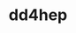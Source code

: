 ---
title: "dd4hep"
layout: cache
categories: [package, develop-2025-04-27]
meta: {"compilers": ["gcc@11.4.0"], "num_specs": 1, "num_specs_by_stack": {"hep": 1, "root": 1}, "oss": ["ubuntu22.04"], "platforms": ["linux"], "stacks": ["hep", "root"], "targets": ["x86_64_v3"], "versions": ["1.31"]}
spec_details: [{"compiler": "gcc@11.4.0", "hash": "scmapwrt5pdnwafmpsjhfkilkt4qn2kq", "os": "ubuntu22.04", "platform": "linux", "size": "-", "stacks": ["hep", "root"], "target": "x86_64_v3", "variants": ["build_system=cmake", "build_type=Release", "cxxstd=20", "+ddalign", "+ddcad", "+ddcond", "+dddetectors", "+dddigi", "+ddeve", "+ddg4", "+ddrec", "~debug", "~doc", "+edm4hep", "~geant4units", "generator=ninja", "+hepmc3", "~hepmc3-gz", "~ipo", "+lcio", "~tbb", "+utilityapps", "+xercesc"], "versions": ["1.31"]}]
---
